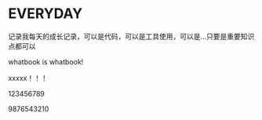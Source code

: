 # EVERYDAY
记录我每天的成长记录，可以是代码，可以是工具使用，可以是...只要是重要知识点都可以



whatbook is whatbook!


xxxxx！！！

123456789

9876543210

